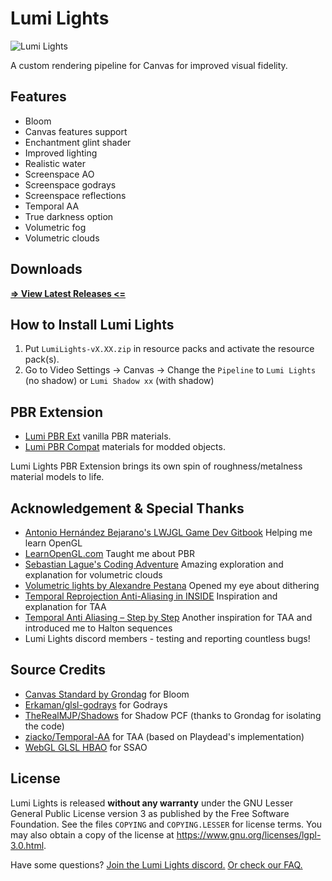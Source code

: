 # Lumi Lights 
![Lumi Lights](https://github.com/spiralhalo/spiralhalo.github.io/raw/main/img/screen0.png)

A custom rendering pipeline for Canvas for improved visual fidelity.

## Features

- Bloom
- Canvas features support
- Enchantment glint shader
- Improved lighting
- Realistic water
- Screenspace AO
- Screenspace godrays
- Screenspace reflections
- Temporal AA
- True darkness option
- Volumetric fog
- Volumetric clouds

## Downloads

**[=> View Latest Releases <=](https://github.com/spiralhalo/LumiLights/releases)**

## How to Install Lumi Lights

1. Put `LumiLights-vX.XX.zip` in resource packs and activate the resource pack(s).
2. Go to Video Settings → Canvas → Change the `Pipeline` to `Lumi Lights` (no shadow) or `Lumi Shadow xx` (with shadow)

## PBR Extension

- [Lumi PBR Ext](https://github.com/spiralhalo/LumiPBRExt) vanilla PBR materials.
- [Lumi PBR Compat](https://github.com/spiralhalo/LumiPBRCompat) materials for modded objects.

Lumi Lights PBR Extension brings its own spin of roughness/metalness material models to life.

## Acknowledgement & Special Thanks

- [Antonio Hernández Bejarano's LWJGL Game Dev Gitbook](https://ahbejarano.gitbook.io/lwjglgamedev/) Helping me learn OpenGL
- [LearnOpenGL.com](https://learnopengl.com/) Taught me about PBR
- [Sebastian Lague's Coding Adventure](https://www.youtube.com/watch?v=4QOcCGI6xOU) Amazing exploration and explanation for volumetric clouds
- [Volumetric lights by Alexandre Pestana](https://www.alexandre-pestana.com/volumetric-lights/) Opened my eye about dithering
- [Temporal Reprojection Anti-Aliasing in INSIDE](https://www.youtube.com/watch?v=2XXS5UyNjjU) Inspiration and explanation for TAA
- [Temporal Anti Aliasing – Step by Step](https://ziyadbarakat.wordpress.com/2020/07/28/temporal-anti-aliasing-step-by-step/) Another inspiration for TAA and introduced me to Halton sequences
- Lumi Lights discord members - testing and reporting countless bugs!

## Source Credits

- [Canvas Standard by Grondag](https://github.com/grondag/canvas) for Bloom
- [Erkaman/glsl-godrays](https://github.com/Erkaman/glsl-godrays) for Godrays
- [TheRealMJP/Shadows](https://github.com/TheRealMJP/Shadows) for Shadow PCF (thanks to Grondag for isolating the code)
- [ziacko/Temporal-AA](https://github.com/ziacko/Temporal-AA) for TAA (based on Playdead's implementation)
- [WebGL GLSL HBAO](https://gist.github.com/transitive-bullshit/6770346) for SSAO

## License

Lumi Lights is released **without any warranty** under the GNU Lesser General Public License version 3 as published by the Free Software Foundation. See the files `COPYING` and `COPYING.LESSER` for license terms. You may also obtain a copy of the license at https://www.gnu.org/licenses/lgpl-3.0.html.

Have some questions? [Join the Lumi Lights discord.](https://discord.gg/qcyBfhxkgk) [Or check our FAQ.](https://gist.github.com/Reeses-Puffs/15a7a093c3144fa8eadfdc7a255ef220)

